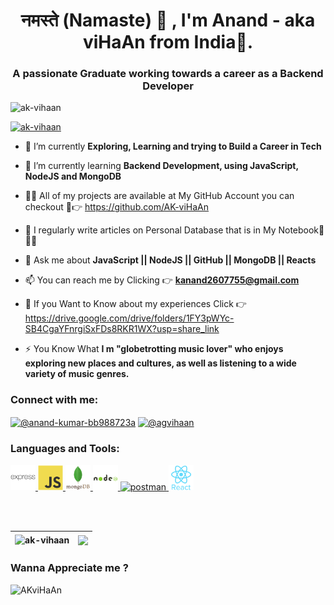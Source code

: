 <h1 align="center">नमस्ते (Namaste) 🙏 , I'm Anand - aka viHaAn from India🥰.</h1>
<h3 align="center">A passionate Graduate working towards a career as a Backend Developer</h3>

<p align="left"> <img src="https://komarev.com/ghpvc/?username=ak-vihaan&label=Profile%20views&color=0e75b6&style=flat" alt="ak-vihaan" /> </p>

<p align="left"> <a href="https://github.com/ryo-ma/github-profile-trophy"><img src="https://github-profile-trophy.vercel.app/?username=ak-vihaan" alt="ak-vihaan" /></a> </p>

- 🔭 I’m currently **Exploring, Learning and trying to Build a Career in Tech**

- 🌱 I’m currently learning **Backend Development, using JavaScript, NodeJS and MongoDB**

- 👨‍💻 All of my projects are available at My GitHub Account you can checkout 👀👉 https://github.com/AK-viHaAn

- 📝 I regularly write articles on Personal Database that is in My Notebook📖📑🧾

- 💬 Ask me about **JavaScript || NodeJS || GitHub || MongoDB || Reacts**

- 📫 You can reach me by Clicking 👉 **kanand2607755@gmail.com**

- 📄 If you Want to Know about my experiences Click 👉 https://drive.google.com/drive/folders/1FY3pWYc-SB4CgaYFnrgiSxFDs8RKR1WX?usp=share_link

- ⚡ You Know What  **I m "globetrotting music lover" who enjoys exploring new places and cultures, as well as listening to a wide variety of music genres.**

<h3 align="left">Connect with me:</h3>
<p align="left">
<a href="https://linkedin.com/in/@anand-kumar-bb988723a" target="blank"><img align="center" src="https://raw.githubusercontent.com/rahuldkjain/github-profile-readme-generator/master/src/images/icons/Social/linked-in-alt.svg" alt="@anand-kumar-bb988723a" height="30" width="40" /></a>
<a href="https://instagram.com/@agvihaan" target="blank"><img align="center" src="https://raw.githubusercontent.com/rahuldkjain/github-profile-readme-generator/master/src/images/icons/Social/instagram.svg" alt="@agvihaan" height="30" width="40" /></a>
</p>

<h3 align="left">Languages and Tools:</h3>
<p align="left"> <a href="https://expressjs.com" target="_blank" rel="noreferrer"> <img src="https://raw.githubusercontent.com/devicons/devicon/master/icons/express/express-original-wordmark.svg" alt="express" width="40" height="40"/> </a> <a href="https://developer.mozilla.org/en-US/docs/Web/JavaScript" target="_blank" rel="noreferrer"> <img src="https://raw.githubusercontent.com/devicons/devicon/master/icons/javascript/javascript-original.svg" alt="javascript" width="40" height="40"/> </a> <a href="https://www.mongodb.com/" target="_blank" rel="noreferrer"> <img src="https://raw.githubusercontent.com/devicons/devicon/master/icons/mongodb/mongodb-original-wordmark.svg" alt="mongodb" width="40" height="40"/> </a> <a href="https://nodejs.org" target="_blank" rel="noreferrer"> <img src="https://raw.githubusercontent.com/devicons/devicon/master/icons/nodejs/nodejs-original-wordmark.svg" alt="nodejs" width="40" height="40"/> </a> <a href="https://postman.com" target="_blank" rel="noreferrer"> <img src="https://www.vectorlogo.zone/logos/getpostman/getpostman-icon.svg" alt="postman" width="40" height="40"/> </a> <a href="https://reactjs.org/" target="_blank" rel="noreferrer"> <img src="https://raw.githubusercontent.com/devicons/devicon/master/icons/react/react-original-wordmark.svg" alt="react" width="40" height="40"/> </a> </p>


<br />
<br />

| <img align="center" src="https://github-readme-stats.vercel.app/api?username=ak-vihaan&show_icons=true&locale=en" alt="ak-vihaan" alt="AK-viHaAn" /> | <img align="center" src="https://github-readme-stats.vercel.app/api/top-langs/?username=AK-viHaAn&layout=compact&theme=buefy&hide_border=true" /> |
| ------------- | ------------- |
<h3 align="left">Wanna Appreciate me ?</h3>
<p><a href="https://www.buymeacoffee.com/AKviHaAn"> <img align="left" src="https://cdn.buymeacoffee.com/buttons/v2/default-yellow.png" height="50" width="210" alt="AKviHaAn" /></a></p><br><br>
